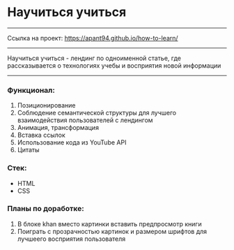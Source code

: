 # Научиться учиться  
________________
Ссылка на проект: https://apant94.github.io/how-to-learn/
________________
Научиться учиться - лендинг по одноименной статье, где рассказывается о технологиях учебы и восприятия новой информации
________________
### Функционал:    
1. Позиционирование  
2. Соблюдение семантической структуры для лучшего взаимодействия пользователей с лендингом  
3. Анимация, трансформация  
4. Вставка ссылок  
5. Использование кода из YouTube API  
6. Цитаты  

### Стек:  
- HTML  
- CSS  
  
### Планы по доработке:  
1. В блоке khan вместо картинки вставить предпросмотр книги  
2. Поиграть с прозрачностью картинок и размером шрифтов для лучшеего восприятия пользователя
